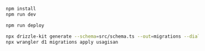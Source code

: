 ```sh
npm install
npm run dev
```

```sh
npm run deploy
```

```sh
npx drizzle-kit generate --schema=src/schema.ts --out=migrations --dialect=sqlite
npx wrangler d1 migrations apply usagisan
```
